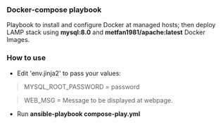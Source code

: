 ### Docker-compose playbook
Playbook to install and configure Docker at managed hosts; then deploy LAMP stack using **mysql:8.0** and **metfan1981/apache:latest** Docker Images.


### How to use

* Edit 'env.jinja2' to pass your values:

> MYSQL_ROOT_PASSWORD = password

> WEB_MSG = Message to be displayed at webpage.

* Run **ansible-playbook compose-play.yml** 
